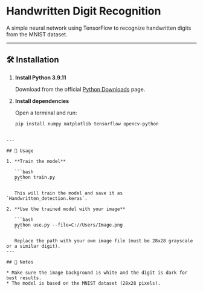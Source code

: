 # Handwritten Digit Recognition

A simple neural network using TensorFlow to recognize handwritten digits from the MNIST dataset.

---

## 🛠 Installation

1. **Install Python 3.9.11**

   Download from the official [Python Downloads](https://www.python.org/downloads/release/python-3911/) page.

2. **Install dependencies**

   Open a terminal and run:

   ```bash
   pip install numpy matplotlib tensorflow opencv-python
````

---

## 🚀 Usage

1. **Train the model**

   ```bash
   python train.py
   ```

   This will train the model and save it as `Handwritten_detection.keras`.

2. **Use the trained model with your image**

   ```bash
   python use.py --file=C://Users/Image.png
   ```

   Replace the path with your own image file (must be 28x28 grayscale or a similar digit).
---

## 📝 Notes

* Make sure the image background is white and the digit is dark for best results.
* The model is based on the MNIST dataset (28x28 pixels).